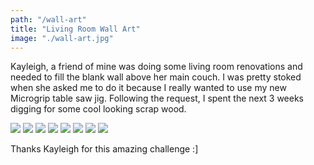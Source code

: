 ```yaml
---
path: "/wall-art"
title: "Living Room Wall Art"
image: "./wall-art.jpg"
---
```


Kayleigh, a friend of mine was doing some living room renovations and needed to fill the blank wall above her main couch. I was pretty stoked when she asked me to do it because I really wanted to use my new Microgrip table saw jig. Following the request, I spent the next 3 weeks digging for some cool looking scrap wood.

<img src="https://not-ansari.s3.us-east-2.amazonaws.com/builds/wall-art/scraps.JPG"/>

<img src="https://not-ansari.s3.us-east-2.amazonaws.com/builds/wall-art/ideation.JPG"/>

<img src="https://not-ansari.s3.us-east-2.amazonaws.com/builds/wall-art/formation.JPG"/>

<img src="https://not-ansari.s3.us-east-2.amazonaws.com/builds/wall-art/Frame2.jpg"/>

<img src="https://not-ansari.s3.us-east-2.amazonaws.com/builds/wall-art/Frame1.jpg"/>

<img src="https://not-ansari.s3.us-east-2.amazonaws.com/builds/wall-art/Frame3.jpg"/>

<img src="https://not-ansari.s3.us-east-2.amazonaws.com/builds/wall-art/room-shot.jpg"/>

<img src="https://not-ansari.s3.us-east-2.amazonaws.com/builds/wall-art/wall-kayleigh.jpg"/>

Thanks Kayleigh for this amazing challenge :]
